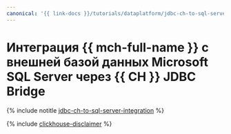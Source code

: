 ```yaml
---
canonical: '{{ link-docs }}/tutorials/dataplatform/jdbc-ch-to-sql-server-integration'
---
```


# Интеграция {{ mch-full-name }} с внешней базой данных Microsoft SQL Server через {{ CH }} JDBC Bridge

{% include notitle [jdbc-ch-to-sql-server-integration](../../_tutorials/dataplatform/jdbc-ch-to-sql-server-integration.md) %}

{% include [clickhouse-disclaimer](../../_includes/clickhouse-disclaimer.md) %}